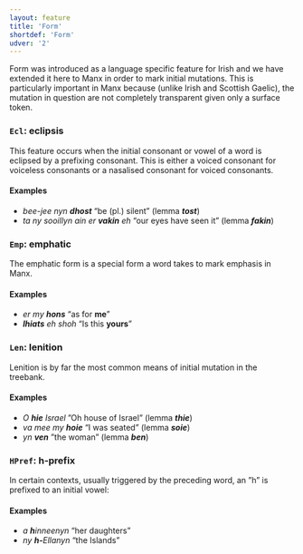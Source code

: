 ```yaml
---
layout: feature
title: 'Form'
shortdef: 'Form'
udver: '2'
---
```

Form was introduced as a language specific feature for Irish and we have extended it here to Manx in order to mark initial mutations. This is particularly important in Manx because (unlike Irish and Scottish Gaelic), the mutation in question are not completely transparent given only a surface token.


### <a name="Ecl">`Ecl`</a>: eclipsis

This feature occurs when the initial consonant or vowel of a word is eclipsed by a prefixing consonant. This is either a voiced consonant for voiceless consonants or a nasalised consonant for voiced consonants.

#### Examples

* _bee-jee nyn <b>dhost</b>_ “be (pl.) silent” (lemma _<b>tost</b>_)
* _ta ny sooillyn ain er <b>vakin</b> eh_ “our eyes have seen it” (lemma _<b>fakin</b>_)

### <a name="Emp">`Emp`</a>: emphatic

The emphatic form is a special form a word takes to mark emphasis in Manx.

#### Examples

* _er my <b>hons</b>_ “as for <b>me</b>”
* _<b>lhiats</b> eh shoh_ “Is this <b>yours</b>”

### <a name="Len">`Len`</a>: lenition

Lenition is by far the most common means of initial mutation in the treebank.

#### Examples

* _O <b>hie</b> Israel_ ”Oh house of Israel” (lemma _<b>thie</b>_)
* _va mee my <b>hoie</b>_ “I was seated” (lemma _<b>soie</b>_)
* _yn <b>ven</b>_ ”the woman” (lemma _<b>ben</b>_)

### <a name="HPref">`HPref`</a>: h-prefix

In certain contexts, usually triggered by the preceding word, an ”h” is prefixed to an initial vowel:

#### Examples

* _a <b>h</b>inneenyn_ “her daughters”
* _ny <b>h-</b>Ellanyn_ “the Islands”
<!-- Interlanguage links updated St lis 3 20:58:21 CET 2021 -->
